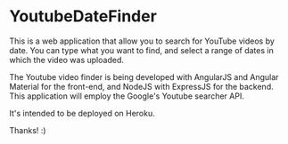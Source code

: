 # YoutubeDateFinder

This is a web application that allow you to search for YouTube videos by date. You can type what you want to find, and select a range of dates in which the video was uploaded.

The Youtube video finder is being developed with AngularJS and Angular Material for the front-end, and NodeJS with ExpressJS for the backend. This application will employ the Google's Youtube searcher API.

It's intended to be deployed on Heroku.

Thanks! :)
